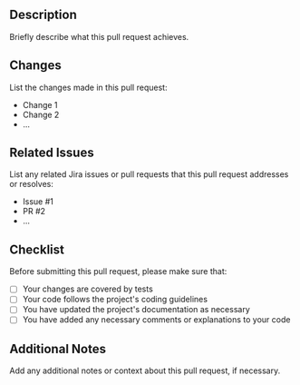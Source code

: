## Description

Briefly describe what this pull request achieves.

## Changes

List the changes made in this pull request:

- Change 1
- Change 2
- ...

## Related Issues

List any related Jira issues or pull requests that this pull request addresses or resolves:

- Issue #1
- PR #2
- ...

## Checklist

Before submitting this pull request, please make sure that:

- [ ] Your changes are covered by tests
- [ ] Your code follows the project's coding guidelines
- [ ] You have updated the project's documentation as necessary
- [ ] You have added any necessary comments or explanations to your code

## Additional Notes

Add any additional notes or context about this pull request, if necessary.
